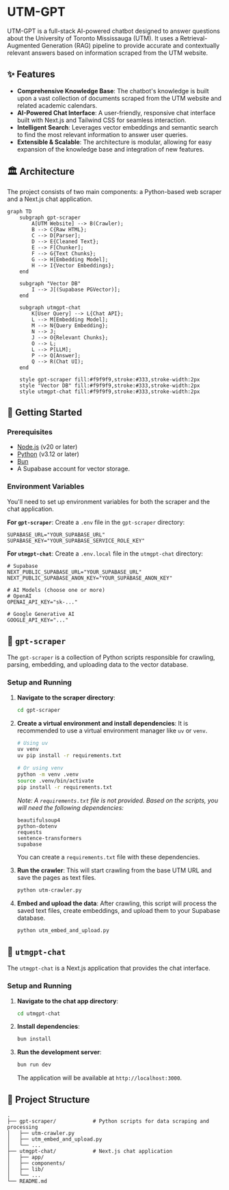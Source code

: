 # UTM-GPT

UTM-GPT is a full-stack AI-powered chatbot designed to answer questions about the University of Toronto Mississauga (UTM). It uses a Retrieval-Augmented Generation (RAG) pipeline to provide accurate and contextually relevant answers based on information scraped from the UTM website.

## ✨ Features

- **Comprehensive Knowledge Base**: The chatbot's knowledge is built upon a vast collection of documents scraped from the UTM website and related academic calendars.
- **AI-Powered Chat Interface**: A user-friendly, responsive chat interface built with Next.js and Tailwind CSS for seamless interaction.
- **Intelligent Search**: Leverages vector embeddings and semantic search to find the most relevant information to answer user queries.
- **Extensible & Scalable**: The architecture is modular, allowing for easy expansion of the knowledge base and integration of new features.

## 🏛️ Architecture

The project consists of two main components: a Python-based web scraper and a Next.js chat application.

```mermaid
graph TD
    subgraph gpt-scraper
        A[UTM Website] --> B(Crawler);
        B --> C{Raw HTML};
        C --> D[Parser];
        D --> E{Cleaned Text};
        E --> F[Chunker];
        F --> G{Text Chunks};
        G --> H[Embedding Model];
        H --> I{Vector Embeddings};
    end

    subgraph "Vector DB"
        I --> J[(Supabase PGVector)];
    end

    subgraph utmgpt-chat
        K[User Query] --> L{Chat API};
        L --> M[Embedding Model];
        M --> N{Query Embedding};
        N --> J;
        J --> O{Relevant Chunks};
        O --> L;
        L --> P[LLM];
        P --> Q[Answer];
        Q --> R(Chat UI);
    end

    style gpt-scraper fill:#f9f9f9,stroke:#333,stroke-width:2px
    style "Vector DB" fill:#f9f9f9,stroke:#333,stroke-width:2px
    style utmgpt-chat fill:#f9f9f9,stroke:#333,stroke-width:2px
```

## 🚀 Getting Started

### Prerequisites

- [Node.js](https://nodejs.org/en/) (v20 or later)
- [Python](https://www.python.org/downloads/) (v3.12 or later)
- [Bun](https://bun.sh/)
- A Supabase account for vector storage.

### Environment Variables

You'll need to set up environment variables for both the scraper and the chat application.

**For `gpt-scraper`**: Create a `.env` file in the `gpt-scraper` directory:

```
SUPABASE_URL="YOUR_SUPABASE_URL"
SUPABASE_KEY="YOUR_SUPABASE_SERVICE_ROLE_KEY"
```

**For `utmgpt-chat`**: Create a `.env.local` file in the `utmgpt-chat` directory:

```
# Supabase
NEXT_PUBLIC_SUPABASE_URL="YOUR_SUPABASE_URL"
NEXT_PUBLIC_SUPABASE_ANON_KEY="YOUR_SUPABASE_ANON_KEY"

# AI Models (choose one or more)
# OpenAI
OPENAI_API_KEY="sk-..."

# Google Generative AI
GOOGLE_API_KEY="..."

```

## 🐍 `gpt-scraper`

The `gpt-scraper` is a collection of Python scripts responsible for crawling, parsing, embedding, and uploading data to the vector database.

### Setup and Running

1.  **Navigate to the scraper directory**:

    ```bash
    cd gpt-scraper
    ```

2.  **Create a virtual environment and install dependencies**:
    It is recommended to use a virtual environment manager like `uv` or `venv`.

    ```bash
    # Using uv
    uv venv
    uv pip install -r requirements.txt

    # Or using venv
    python -m venv .venv
    source .venv/bin/activate
    pip install -r requirements.txt
    ```

    _Note: A `requirements.txt` file is not provided. Based on the scripts, you will need the following dependencies:_

    ```
    beautifulsoup4
    python-dotenv
    requests
    sentence-transformers
    supabase
    ```

    You can create a `requirements.txt` file with these dependencies.

3.  **Run the crawler**:
    This will start crawling from the base UTM URL and save the pages as text files.

    ```bash
    python utm-crawler.py
    ```

4.  **Embed and upload the data**:
    After crawling, this script will process the saved text files, create embeddings, and upload them to your Supabase database.
    ```bash
    python utm_embed_and_upload.py
    ```

## 💬 `utmgpt-chat`

The `utmgpt-chat` is a Next.js application that provides the chat interface.

### Setup and Running

1.  **Navigate to the chat app directory**:

    ```bash
    cd utmgpt-chat
    ```

2.  **Install dependencies**:

    ```bash
    bun install
    ```

3.  **Run the development server**:

    ```bash
    bun run dev
    ```

    The application will be available at `http://localhost:3000`.

## 📂 Project Structure

```
.
├── gpt-scraper/            # Python scripts for data scraping and processing
│   ├── utm-crawler.py
│   ├── utm_embed_and_upload.py
│   └── ...
├── utmgpt-chat/            # Next.js chat application
│   ├── app/
│   ├── components/
│   ├── lib/
│   └── ...
└── README.md
```
